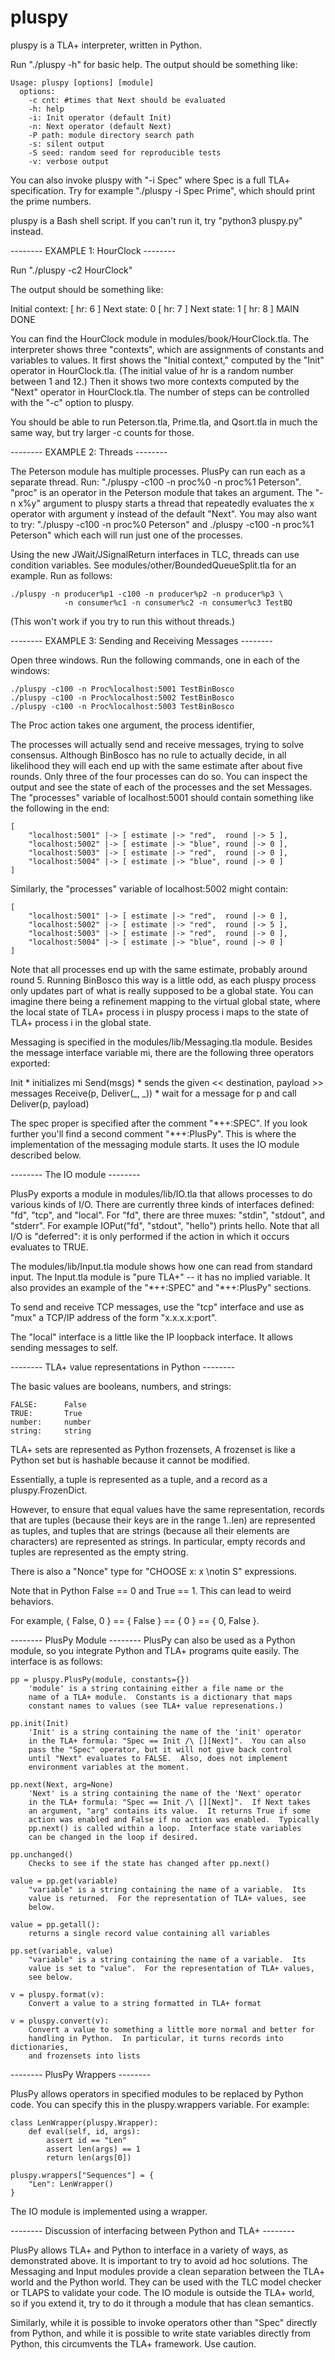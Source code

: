 # pluspy

pluspy is a TLA+ interpreter, written in Python.

Run "./pluspy -h" for basic help.  The output should be something like:

    Usage: pluspy [options] [module]
      options: 
        -c cnt: #times that Next should be evaluated
        -h: help
        -i: Init operator (default Init)
        -n: Next operator (default Next)
        -P path: module directory search path
        -s: silent output
        -S seed: random seed for reproducible tests
        -v: verbose output

You can also invoke pluspy with "-i Spec" where Spec is a full TLA+
specification.  Try for example "./pluspy -i Spec Prime", which
should print the prime numbers.

pluspy is a Bash shell script.  If you can't run it, try "python3 pluspy.py"
instead.

-------- EXAMPLE 1: HourClock --------

Run "./pluspy -c2 HourClock"

The output should be something like:

Initial context: [ hr: 6 ]
Next state: 0 [ hr: 7 ]
Next state: 1 [ hr: 8 ]
MAIN DONE

You can find the HourClock module in modules/book/HourClock.tla.
The interpreter shows three "contexts", which are assignments of
constants and variables to values.  It first shows the "Initial
context," computed by the "Init" operator in HourClock.tla.  (The
initial value of hr is a random number between 1 and 12.)  Then it
shows two more contexts computed by the "Next" operator in
HourClock.tla.  The number of steps can be controlled with the "-c"
option to pluspy.

You should be able to run Peterson.tla, Prime.tla, and Qsort.tla in
much the same way, but try larger -c counts for those.

-------- EXAMPLE 2: Threads --------

The Peterson module has multiple processes.  PlusPy can run each as
a separate thread.  Run: "./pluspy -c100 -n proc%0 -n proc%1 Peterson".
"proc" is an operator in the Peterson module that takes an argument.
The "-n x%y" argument to pluspy starts a thread that repeatedly evaluates
the x operator with argument y instead of the default "Next".  You may
also want to try: "./pluspy -c100 -n proc%0 Peterson" and 
./pluspy -c100 -n proc%1 Peterson" which each will run just one of the
processes.

Using the new JWait/JSignalReturn interfaces in TLC, threads can use
condition variables.  See modules/other/BoundedQueueSplit.tla for an
example.  Run as follows:

    ./pluspy -n producer%p1 -c100 -n producer%p2 -n producer%p3 \
                -n consumer%c1 -n consumer%c2 -n consumer%c3 TestBQ

(This won't work if you try to run this without threads.)

-------- EXAMPLE 3: Sending and Receiving Messages --------

Open three windows.  Run the following commands, one in each of the windows:

    ./pluspy -c100 -n Proc%localhost:5001 TestBinBosco
    ./pluspy -c100 -n Proc%localhost:5002 TestBinBosco
    ./pluspy -c100 -n Proc%localhost:5003 TestBinBosco

The Proc action takes one argument, the process identifier,

The processes will actually send and receive messages, trying to
solve consensus.  Although BinBosco has no rule to actually decide,
in all likelihood they will each end up with the same estimate after
about five rounds.  Only three of the four processes can do so.  You
can inspect the output and see the state of each of the processes
and the set Messages.  The "processes" variable of localhost:5001
should contain something like the following in the end:

    [
        "localhost:5001" |-> [ estimate |-> "red",  round |-> 5 ],
        "localhost:5002" |-> [ estimate |-> "blue", round |-> 0 ],
        "localhost:5003" |-> [ estimate |-> "red",  round |-> 0 ],
        "localhost:5004" |-> [ estimate |-> "blue", round |-> 0 ]
    ]

Similarly, the "processes" variable of localhost:5002 might contain:

    [
        "localhost:5001" |-> [ estimate |-> "red",  round |-> 0 ],
        "localhost:5002" |-> [ estimate |-> "red",  round |-> 5 ],
        "localhost:5003" |-> [ estimate |-> "red",  round |-> 0 ],
        "localhost:5004" |-> [ estimate |-> "blue", round |-> 0 ]
    ]

Note that all processes end up with the same estimate, probably
around round 5.  Running BinBosco this way is a little odd, as each
pluspy process only updates part of what is really supposed to be
a global state.  You can imagine there being a refinement mapping
to the virtual global state, where the local state of TLA+ process
i in pluspy process i maps to the state of TLA+ process i in the
global state.

Messaging is specified in the modules/lib/Messaging.tla module.
Besides the message interface variable mi, there are the following
three operators exported:

Init                        \* initializes mi
Send(msgs)                  \* sends the given << destination, payload >> messages
Receive(p, Deliver(_, _))   \* wait for a message for p and call Deliver(p, payload)

The spec proper is specified after the comment "\*++:SPEC".  If you look further
you'll find a second comment "\*++:PlusPy".  This is where the implementation of
the messaging module starts.  It uses the IO module described below.

-------- The IO module --------

PlusPy exports a module in modules/lib/IO.tla that allows processes to do various
kinds of I/O.  There are currently three kinds of interfaces defined: "fd", "tcp",
and "local".  For "fd", there are three muxes: "stdin", "stdout", and "stderr".
For example IOPut("fd", "stdout", "hello") prints hello.  Note that all I/O is
"deferred": it is only performed if the action in which it occurs evaluates to TRUE.

The modules/lib/Input.tla module shows how one can read from standard input.
The Input.tla module is "pure TLA+" -- it has no implied variable.  It also
provides an example of the "\*++:SPEC" and "\*++:PlusPy" sections.

To send and receive TCP messages, use the "tcp" interface and use as "mux" a
TCP/IP address of the form "x.x.x.x:port".

The "local" interface is a little like the IP loopback interface.  It allows
sending messages to self.

-------- TLA+ value representations in Python --------

The basic values are booleans, numbers, and strings:

    FALSE:      False
    TRUE:       True
    number:     number
    string:     string

TLA+ sets are represented as Python frozensets,  A frozenset is like
a Python set but is hashable because it cannot be modified.

Essentially, a tuple is represented as a tuple, and a record as a
pluspy.FrozenDict.

However, to ensure that equal values have the same representation,
records that are tuples (because their keys are in the range 1..len)
are represented as tuples, and tuples that are strings (because all
their elements are characters) are represented as strings.  In
particular, empty records and tuples are represented as the empty
string.

There is also a "Nonce" type for "CHOOSE x: x \notin S" expressions.

Note that in Python False == 0 and True == 1.  This can lead to
weird behaviors.

For example, { False, 0 } == { False } == { 0 } == { 0, False }.

-------- PlusPy Module --------
PlusPy can also be used as a Python module, so you integrate Python and
TLA+ programs quite easily.  The interface is as follows:

    pp = pluspy.PlusPy(module, constants={})
        'module' is a string containing either a file name or the
        name of a TLA+ module.  Constants is a dictionary that maps
        constant names to values (see TLA+ value represenations.)

    pp.init(Init)
        'Init' is a string containing the name of the 'init' operator
        in the TLA+ formula: "Spec == Init /\ [][Next]".  You can also
        pass the "Spec" operator, but it will not give back control
        until "Next" evaluates to FALSE.  Also, does not implement
        environment variables at the moment.

    pp.next(Next, arg=None)
        'Next' is a string containing the name of the 'Next' operator
        in the TLA+ formula: "Spec == Init /\ [][Next]".  If Next takes
        an argument, "arg" contains its value.  It returns True if some
        action was enabled and False if no action was enabled.  Typically
        pp.next() is called within a loop.  Interface state variables
        can be changed in the loop if desired.

    pp.unchanged()
        Checks to see if the state has changed after pp.next()

    value = pp.get(variable)
        "variable" is a string containing the name of a variable.  Its
        value is returned.  For the representation of TLA+ values, see
        below.

    value = pp.getall():
        returns a single record value containing all variables

    pp.set(variable, value)
        "variable" is a string containing the name of a variable.  Its
        value is set to "value".  For the representation of TLA+ values,
        see below.

    v = pluspy.format(v):
        Convert a value to a string formatted in TLA+ format

    v = pluspy.convert(v):
        Convert a value to something a little more normal and better for
        handling in Python.  In particular, it turns records into dictionaries,
        and frozensets into lists

-------- PlusPy Wrappers --------

PlusPy allows operators in specified modules to be replaced by Python
code.  You can specify this in the pluspy.wrappers variable.  For example:

    class LenWrapper(pluspy.Wrapper):
        def eval(self, id, args):
            assert id == "Len"
            assert len(args) == 1
            return len(args[0])

    pluspy.wrappers["Sequences"] = {
        "Len": LenWrapper()
    }

The IO module is implemented using a wrapper.

-------- Discussion of interfacing between Python and TLA+ --------

PlusPy allows TLA+ and Python to interface in a variety of ways, as demonstrated
above.  It is important to try to avoid ad hoc solutions.  The Messaging and Input
modules provide a clean separation between the TLA+ world and the Python world.
They can be used with the TLC model checker or TLAPS to validate your code.  The
IO module is outside the TLA+ world, so if you extend it, try to do it through a
module that has clean semantics.

Similarly, while it is possible to invoke operators other than "Spec" directly from
Python, and while it is possible to write state variables directly from Python, this
circumvents the TLA+ framework.  Use caution.
